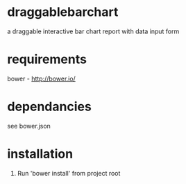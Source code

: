 draggablebarchart
=================

a draggable interactive bar chart report with data input form

requirements
=============
bower - http://bower.io/

dependancies
============ 
see bower.json

installation
============
1. Run 'bower install' from project root